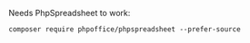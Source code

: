 Needs PhpSpreadsheet to work:
```console
composer require phpoffice/phpspreadsheet --prefer-source
```
